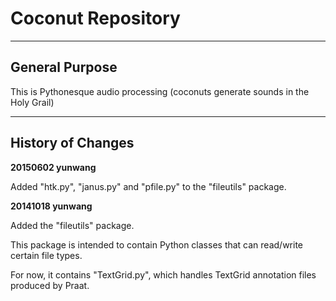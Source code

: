 Coconut Repository
==
---

General Purpose
--

This is Pythonesque audio processing (coconuts generate sounds in the Holy Grail)

---

History of Changes
--

**20150602 yunwang**

Added "htk.py", "janus.py" and "pfile.py" to the "fileutils" package.

**20141018 yunwang**

Added the "fileutils" package.

This package is intended to contain Python classes that can read/write certain file types.

For now, it contains "TextGrid.py", which handles TextGrid annotation files produced by Praat.
